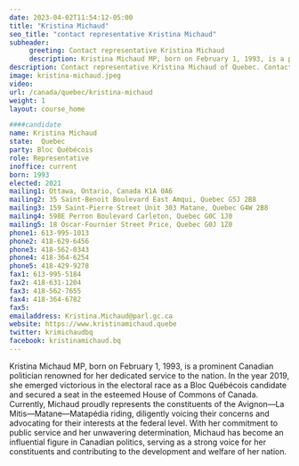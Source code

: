 ```yaml
---
date: 2023-04-02T11:54:12-05:00
title: "Kristina Michaud"
seo_title: "contact representative Kristina Michaud"
subheader:
     greeting: Contact representative Kristina Michaud
     description: Kristina Michaud MP, born on February 1, 1993, is a prominent Canadian politician renowned for her dedicated service to the nation.
description: Contact representative Kristina Michaud of Quebec. Contact information for Kristina Michaud includes email address, phone number, and mailing address.
image: kristina-michaud.jpeg
video:
url: /canada/quebec/kristina-michaud
weight: 1
layout: course_home

####candidate
name: Kristina Michaud
state:	Quebec
party: Bloc Québécois
role: Representative
inoffice: current
born: 1993
elected: 2021
mailing1: Ottawa, Ontario, Canada K1A 0A6
mailing2: 35 Saint-Benoit Boulevard East Amqui, Quebec G5J 2B8
mailing3: 159 Saint-Pierre Street Unit 303 Matane, Quebec G4W 2B8
mailing4: 598E Perron Boulevard Carleton, Quebec G0C 1J0
mailing5: 18 Oscar-Fournier Street Price, Quebec G0J 1Z0
phone1: 613-995-1013
phone2: 418-629-6456
phone3: 418-562-0343
phone4: 418-364-6254
phone5: 418-429-9278
fax1: 613-995-5184
fax2: 418-631-1204
fax3: 418-562-7655
fax4: 418-364-6782
fax5:
emailaddress: Kristina.Michaud@parl.gc.ca
website: https://www.kristinamichaud.quebe
twitter: krimichaudbq
facebook: kristinamichaud.bq
---
```


Kristina Michaud MP, born on February 1, 1993, is a prominent Canadian politician renowned for her dedicated service to the nation. In the year 2019, she emerged victorious in the electoral race as a Bloc Québécois candidate and secured a seat in the esteemed House of Commons of Canada. Currently, Michaud proudly represents the constituents of the Avignon—La Mitis—Matane—Matapédia riding, diligently voicing their concerns and advocating for their interests at the federal level. With her commitment to public service and her unwavering determination, Michaud has become an influential figure in Canadian politics, serving as a strong voice for her constituents and contributing to the development and welfare of her nation.

